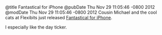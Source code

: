 @title Fantastical for iPhone
@pubDate Thu Nov 29 11:05:46 -0800 2012
@modDate Thu Nov 29 11:05:46 -0800 2012
Cousin Michael and the cool cats at Flexibits just released <a href="https://itunes.apple.com/us/app/fantastical/id575647534?mt=8">Fantastical for iPhone</a>.

I especially like the day ticker.
